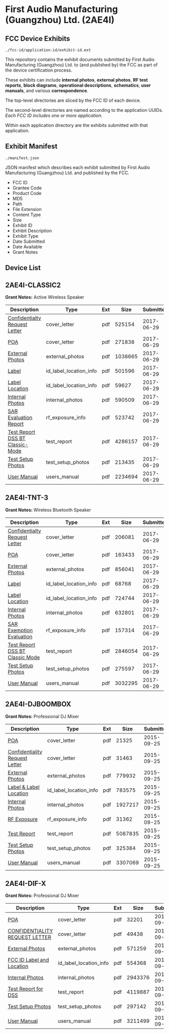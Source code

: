 # First Audio Manufacturing (Guangzhou) Ltd. (2AE4I)
## FCC Device Exhibits

```
./fcc-id/application-id/exhibit-id.ext
```

This repository contains the exhibit documents submitted by First Audio Manufacturing (Guangzhou) Ltd. to (and published by) the FCC as part of the device certification process.

These exhibits can include **internal photos**, **external photos**, **RF test reports**, **block diagrams**, **operational descriptions**, **schematics**, **user manuals**, and various **correspondence**.

The top-level directories are sliced by the FCC ID of each device.

The second-level directories are named according to the application UUIDs. *Each FCC ID includes one or more application.*

Within each application directory are the exhibits submitted with that application. 

## Exhibit Manifest

```
./manifest.json
```

JSON manifest which describes each exhibit submitted by First Audio Manufacturing (Guangzhou) Ltd. and published by the FCC.

- FCC ID
- Grantee Code
- Product Code
- MD5
- Path
- File Extension
- Content Type
- Size
- Exhibit ID
- Exhibit Description
- Exhibit Type
- Date Submitted
- Date Available
- Grant Notes

## Device List
## 2AE4I-CLASSIC2
**Grant Notes:** Active Wireless Speaker

| Description | Type | Ext | Size | Submitted | Available |
| ----------- | ---- | --- | ---- | --------- | --------- |
| [Confidentialty Request Letter](2AE4I-CLASSIC2/3fc7527df762f9930996497fc81b20cf/3444541.pdf) | cover_letter | pdf | 525154 | 2017-06-29 | 2017-06-29 |
| [POA](2AE4I-CLASSIC2/3fc7527df762f9930996497fc81b20cf/3444542.pdf) | cover_letter | pdf | 271838 | 2017-06-29 | 2017-06-29 |
| [External Photos](2AE4I-CLASSIC2/3fc7527df762f9930996497fc81b20cf/3444535.pdf) | external_photos | pdf | 1038665 | 2017-06-29 | 2017-12-26 |
| [Label](2AE4I-CLASSIC2/3fc7527df762f9930996497fc81b20cf/3444543.pdf) | id_label_location_info | pdf | 501596 | 2017-06-29 | 2017-06-29 |
| [Label Location](2AE4I-CLASSIC2/3fc7527df762f9930996497fc81b20cf/3444544.pdf) | id_label_location_info | pdf | 59627 | 2017-06-29 | 2017-06-29 |
| [Internal Photos](2AE4I-CLASSIC2/3fc7527df762f9930996497fc81b20cf/3444536.pdf) | internal_photos | pdf | 590509 | 2017-06-29 | 2017-12-26 |
| [SAR Evaluation Report](2AE4I-CLASSIC2/3fc7527df762f9930996497fc81b20cf/3444540.pdf) | rf_exposure_info | pdf | 523742 | 2017-06-29 | 2017-06-29 |
| [Test Report DSS BT Classic-Mode](2AE4I-CLASSIC2/3fc7527df762f9930996497fc81b20cf/3444539.pdf) | test_report | pdf | 4286157 | 2017-06-29 | 2017-06-29 |
| [Test Setup Photos](2AE4I-CLASSIC2/3fc7527df762f9930996497fc81b20cf/3444537.pdf) | test_setup_photos | pdf | 213435 | 2017-06-29 | 2017-12-26 |
| [User Manual](2AE4I-CLASSIC2/3fc7527df762f9930996497fc81b20cf/3444538.pdf) | users_manual | pdf | 2234694 | 2017-06-29 | 2017-12-26 |
## 2AE4I-TNT-3
**Grant Notes:** Wireless Bluetooth Speaker

| Description | Type | Ext | Size | Submitted | Available |
| ----------- | ---- | --- | ---- | --------- | --------- |
| [Confidentialty Request Letter](2AE4I-TNT-3/41de95960deca4c53b768a9516c52cb2/3444371.pdf) | cover_letter | pdf | 206081 | 2017-06-29 | 2017-06-29 |
| [POA](2AE4I-TNT-3/41de95960deca4c53b768a9516c52cb2/3444372.pdf) | cover_letter | pdf | 163433 | 2017-06-29 | 2017-06-29 |
| [External Photos](2AE4I-TNT-3/41de95960deca4c53b768a9516c52cb2/3444365.pdf) | external_photos | pdf | 856041 | 2017-06-29 | 2017-12-26 |
| [Label](2AE4I-TNT-3/41de95960deca4c53b768a9516c52cb2/3444373.pdf) | id_label_location_info | pdf | 68768 | 2017-06-29 | 2017-06-29 |
| [Label Location](2AE4I-TNT-3/41de95960deca4c53b768a9516c52cb2/3444374.pdf) | id_label_location_info | pdf | 724744 | 2017-06-29 | 2017-06-29 |
| [Internal Photos](2AE4I-TNT-3/41de95960deca4c53b768a9516c52cb2/3444366.pdf) | internal_photos | pdf | 632801 | 2017-06-29 | 2017-12-26 |
| [SAR Exemption Evaluation](2AE4I-TNT-3/41de95960deca4c53b768a9516c52cb2/3444370.pdf) | rf_exposure_info | pdf | 157314 | 2017-06-29 | 2017-06-29 |
| [Test Report DSS BT Classic Mode](2AE4I-TNT-3/41de95960deca4c53b768a9516c52cb2/3444369.pdf) | test_report | pdf | 2846054 | 2017-06-29 | 2017-06-29 |
| [Test Setup Photos](2AE4I-TNT-3/41de95960deca4c53b768a9516c52cb2/3444367.pdf) | test_setup_photos | pdf | 275597 | 2017-06-29 | 2017-12-26 |
| [User Manual](2AE4I-TNT-3/41de95960deca4c53b768a9516c52cb2/3444368.pdf) | users_manual | pdf | 3032295 | 2017-06-29 | 2017-12-26 |
## 2AE4I-DJBOOMBOX
**Grant Notes:** Professional DJ Mixer

| Description | Type | Ext | Size | Submitted | Available |
| ----------- | ---- | --- | ---- | --------- | --------- |
| [POA](2AE4I-DJBOOMBOX/039dba5d01d56e63f7d75c42434dded9/2762593.pdf) | cover_letter | pdf | 21325 | 2015-09-25 | 2015-09-25 |
| [Confidentiality Request Letter](2AE4I-DJBOOMBOX/039dba5d01d56e63f7d75c42434dded9/2762594.pdf) | cover_letter | pdf | 31463 | 2015-09-25 | 2015-09-25 |
| [External Photos](2AE4I-DJBOOMBOX/039dba5d01d56e63f7d75c42434dded9/2762584.pdf) | external_photos | pdf | 779932 | 2015-09-25 | 2016-03-23 |
| [Label & Label Location](2AE4I-DJBOOMBOX/039dba5d01d56e63f7d75c42434dded9/2762592.pdf) | id_label_location_info | pdf | 783575 | 2015-09-25 | 2015-09-25 |
| [Internal Photos](2AE4I-DJBOOMBOX/039dba5d01d56e63f7d75c42434dded9/2762585.pdf) | internal_photos | pdf | 1927217 | 2015-09-25 | 2016-03-23 |
| [RF Exposure](2AE4I-DJBOOMBOX/039dba5d01d56e63f7d75c42434dded9/2762591.pdf) | rf_exposure_info | pdf | 31362 | 2015-09-25 | 2015-09-25 |
| [Test Report](2AE4I-DJBOOMBOX/039dba5d01d56e63f7d75c42434dded9/2762595.pdf) | test_report | pdf | 5087835 | 2015-09-25 | 2015-09-25 |
| [Test Setup Photos](2AE4I-DJBOOMBOX/039dba5d01d56e63f7d75c42434dded9/2762586.pdf) | test_setup_photos | pdf | 325384 | 2015-09-25 | 2016-03-23 |
| [User Manual](2AE4I-DJBOOMBOX/039dba5d01d56e63f7d75c42434dded9/2762587.pdf) | users_manual | pdf | 3307069 | 2015-09-25 | 2016-03-23 |
## 2AE4I-DIF-X
**Grant Notes:** Professional DJ Mixer

| Description | Type | Ext | Size | Submitted | Available |
| ----------- | ---- | --- | ---- | --------- | --------- |
| [POA](2AE4I-DIF-X/c871e366de5fca1fe01af2cf5eb69c39/2759573.pdf) | cover_letter | pdf | 32201 | 2015-09-23 | 2015-09-23 |
| [CONFIDENTIALITY REQUEST LETTER](2AE4I-DIF-X/c871e366de5fca1fe01af2cf5eb69c39/2759923.pdf) | cover_letter | pdf | 49438 | 2015-09-24 | 2015-09-23 |
| [External Photos](2AE4I-DIF-X/c871e366de5fca1fe01af2cf5eb69c39/2759566.pdf) | external_photos | pdf | 571259 | 2015-09-23 | None |
| [FCC ID Label and Location](2AE4I-DIF-X/c871e366de5fca1fe01af2cf5eb69c39/2759571.pdf) | id_label_location_info | pdf | 554368 | 2015-09-23 | 2015-09-23 |
| [Internal Photos](2AE4I-DIF-X/c871e366de5fca1fe01af2cf5eb69c39/2759567.pdf) | internal_photos | pdf | 2943376 | 2015-09-23 | None |
| [Test Report for DSS](2AE4I-DIF-X/c871e366de5fca1fe01af2cf5eb69c39/2759572.pdf) | test_report | pdf | 4119887 | 2015-09-23 | 2015-09-23 |
| [Test Setup Photos](2AE4I-DIF-X/c871e366de5fca1fe01af2cf5eb69c39/2759568.pdf) | test_setup_photos | pdf | 297142 | 2015-09-23 | None |
| [User Manual](2AE4I-DIF-X/c871e366de5fca1fe01af2cf5eb69c39/2759569.pdf) | users_manual | pdf | 3211499 | 2015-09-23 | None |

